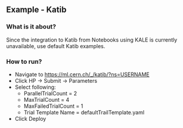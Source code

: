## Example - Katib

### What is it about?
Since the integration to Katib from Notebooks using KALE is currently unavailable, use default Katib examples.

### How to run?
- Navigate to https://ml.cern.ch/_/katib/?ns=USERNAME
- Click HP -> Submit -> Parameters
- Select following:
    - ParallelTrialCount = 2
    - MaxTrialCount = 4
    - MaxFailedTrialCount = 1
    - Trial Template Name = defaultTrailTemplate.yaml
- Click Deploy